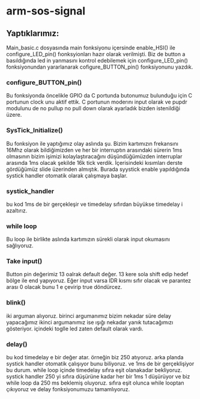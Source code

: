 # arm-sos-signal

## Yaptıklarımız: 

Main_basic.c dosyasında main fonksiyonu içersinde enable_HSI() ile configure_LED_pin() fıonksyionları hazır olarak verilmişti. Biz de button a basıldığında led in yanmasını kontrol edebilemek için configure_LED_pin() fonksiyonundan yararlanarak cofigure_BUTTON_pin() fonksiyonunu yazdık.

### configure_BUTTON_pin()
Bu fonksiyonda öncelikle GPIO da C portunda butonumuz bulunduğu için C portunun clock unu aktif ettik. C portunun moderını input olarak ve pupdr modulunu de no pullup no pull down olarak ayarladık bizden istenildiği üzere.

### SysTick_Initialize()

Bu fonksiyon ile yaptığımız olay aslında şu. Bizim kartımızın frekansını 16Mhz olarak bildiğimizden ve her bir interruptın arasındaki sürerin 1ms olmasının bizim işimizi kolaylaştıracağını düşündüğümüzden interruplar arasında 1ms olacak şekilde 16k tick verdik. İçerisindeki kısımları derste gördüğümüz slide üzerinden almıştık. Burada syystick enable yapıldığında systick handler otomatik olarak çalışmaya başlar.

### systick_handler
bu kod 1ms de bir gerçekleşir ve timedelay sıfırdan büyükse timedelay i azaltırız.

### while loop

Bu loop ile birlikte aslında kartımızın sürekli olarak input okumasını sağlıyoruz. 

### Take input()

Button pin değerimiz 13 oalrak default değer. 13 kere sola shift edip hedef bölge ile end yapıyoruz. Eğer input varsa IDR kısmı sıfır olacak ve parantez arası 0 olacak bunu 1 e çevirip true döndürcez. 

### blink()

iki arguman alıyoruz. birinci argumanımız bizim nekadar süre delay yapacağımız ikinci argumanımız ise ışığı nekadar yanık tutacağımızı gösteriyor. içindeki toglle led zaten default olarak vardı.  

### delay()
bu kod timedelay e bir değer atar. örneğin biz 250  atıyoruz. arka planda systick handler otomatik çalışıyor bunu biliyoruz. ve 1ms de bir gerçeklişiyor bu durum. while loop içinde timedelay sıfıra eşit olanakadar bekliyoruz. systick handler 250 yi sıfıra düşürüne kadar her bir 1ms 1 düşürüyor ve biz while loop da 250 ms beklemiş oluyoruz. sıfıra eşit olunca while looptan çıkıyoruz ve delay fonksiyonumuzu tamamlıyoruz. 
